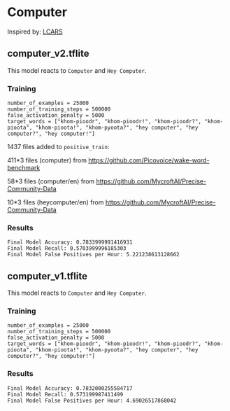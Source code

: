 # Computer

Inspired by: [LCARS](https://en.wikipedia.org/wiki/LCARS)

## computer_v2.tflite

This model reacts to `Computer` and `Hey Computer`.

### Training

```
number_of_examples = 25000
number_of_training_steps = 500000
false_activation_penalty = 5000
target_words = ["khom-pioodr", "khom-pioodr!", "khom-pioodr?", "khom-pioota", "khom-pioota!", "khom-pyoota?", "hey computer", "hey computer?", "hey computer!"]
```

1437 files added to `positive_train`:

411*3 files (computer) from https://github.com/Picovoice/wake-word-benchmark

58*3 files (computer/en) from https://github.com/MycroftAI/Precise-Community-Data

10*3 files (heycomputer/en) from https://github.com/MycroftAI/Precise-Community-Data

### Results

```
Final Model Accuracy: 0.7833999991416931
Final Model Recall: 0.5703999996185303
Final Model False Positives per Hour: 5.221238613128662
```

## computer_v1.tflite

This model reacts to `Computer` and `Hey Computer`.

### Training

```
number_of_examples = 25000
number_of_training_steps = 500000
false_activation_penalty = 5000
target_words = ["khom-pioodr", "khom-pioodr!", "khom-pioodr?", "khom-pioota", "khom-pioota!", "khom-pyoota?", "hey computer", "hey computer?", "hey computer!"]
```

### Results

```
Final Model Accuracy: 0.7832000255584717
Final Model Recall: 0.573199987411499
Final Model False Positives per Hour: 4.69026517868042
```
